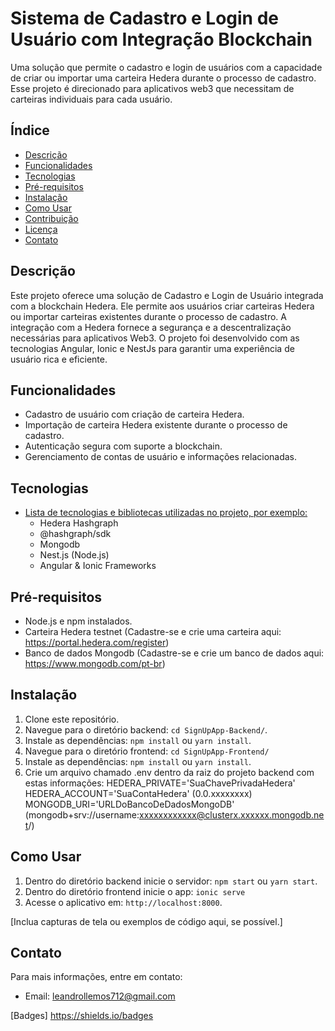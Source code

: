 # Sistema de Cadastro e Login de Usuário com Integração Blockchain

Uma solução que permite o cadastro e login de usuários com a capacidade de criar ou importar uma carteira Hedera durante o processo de cadastro. Esse projeto é direcionado para aplicativos web3 que necessitam de carteiras individuais para cada usuário.

## Índice

- [Descrição](#descrição)
- [Funcionalidades](#funcionalidades)
- [Tecnologias](#tecnologias)
- [Pré-requisitos](#pré-requisitos)
- [Instalação](#instalação)
- [Como Usar](#como-usar)
- [Contribuição](#contribuição)
- [Licença](#licença)
- [Contato](#contato)

## Descrição

Este projeto oferece uma solução de Cadastro e Login de Usuário integrada com a blockchain Hedera. Ele permite aos usuários criar carteiras Hedera ou importar carteiras existentes durante o processo de cadastro. A integração com a Hedera fornece a segurança e a descentralização necessárias para aplicativos Web3. O projeto foi desenvolvido com as tecnologias Angular, Ionic e NestJs para garantir uma experiência de usuário rica e eficiente.

## Funcionalidades

- Cadastro de usuário com criação de carteira Hedera.
- Importação de carteira Hedera existente durante o processo de cadastro.
- Autenticação segura com suporte a blockchain.
- Gerenciamento de contas de usuário e informações relacionadas.

## Tecnologias

- [Lista de tecnologias e bibliotecas utilizadas no projeto, por exemplo:](#tecnologias)
  - Hedera Hashgraph
  - @hashgraph/sdk
  - Mongodb
  - Nest.js (Node.js)
  - Angular & Ionic Frameworks

## Pré-requisitos

- Node.js e npm instalados.
- Carteira Hedera testnet (Cadastre-se e crie uma carteira aqui: https://portal.hedera.com/register)
- Banco de dados Mongodb (Cadastre-se e crie um banco de dados aqui: https://www.mongodb.com/pt-br)

## Instalação

1. Clone este repositório.
2. Navegue para o diretório backend: `cd SignUpApp-Backend/`.
3. Instale as dependências: `npm install` ou `yarn install`.
4. Navegue para o diretório frontend: `cd SignUpApp-Frontend/`
5. Instale as dependências: `npm install` ou `yarn install`.
6. Crie um arquivo chamado .env dentro da raiz do projeto backend com estas informações:
  HEDERA_PRIVATE='SuaChavePrivadaHedera'
  HEDERA_ACCOUNT='SuaContaHedera' (0.0.xxxxxxxx)
  MONGODB_URI='URLDoBancoDeDadosMongoDB' (mongodb+srv://username:xxxxxxxxxxxx@clusterx.xxxxxx.mongodb.net/)

## Como Usar

1. Dentro do diretório backend inicie o servidor: `npm start` ou `yarn start`.
2. Dentro do diretório frontend inicie o app: `ionic serve`
3. Acesse o aplicativo em: `http://localhost:8000`.

[Inclua capturas de tela ou exemplos de código aqui, se possível.]

## Contato

Para mais informações, entre em contato:

- Email: leandrollemos712@gmail.com

[Badges] https://shields.io/badges
